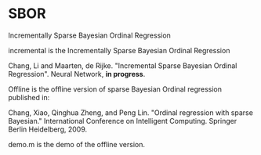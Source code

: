 # SBOR
Incrementally Sparse Bayesian Ordinal Regression

incremental is the Incrementally Sparse Bayesian Ordinal Regression

Chang, Li and Maarten, de Rijke. "Incremental Sparse Bayesian Ordinal Regression". Neural Network, **in progress**.

Offline is the offline version of sparse Bayesian Ordinal regression published in: 

Chang, Xiao, Qinghua Zheng, and Peng Lin. "Ordinal regression with sparse Bayesian." International Conference on Intelligent Computing. Springer Berlin Heidelberg, 2009. 

demo.m is the demo of the offline version.


